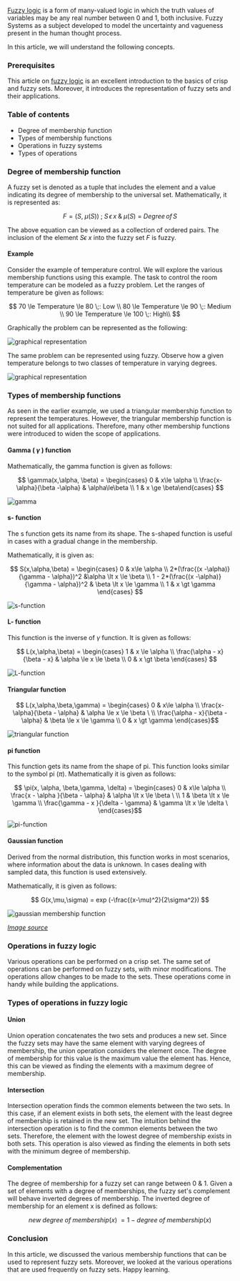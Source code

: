 [Fuzzy logic](https://en.wikipedia.org/wiki/Fuzzy_logic) is a form of many-valued logic in which the truth values of variables may be any real number between 0 and 1, both inclusive. Fuzzy Systems as a subject developed to model the uncertainty and vagueness present in the human thought process. 

In this article, we will understand the following concepts.

### Prerequisites

This article on [fuzzy logic](/engineering-education/an-overview-of-fuzzy-logic-system/) is an excellent introduction to the basics of crisp and fuzzy sets. Moreover, it introduces the representation of fuzzy sets and their applications. 

### Table of contents

- Degree of membership function
- Types of membership functions
- Operations in fuzzy systems
- Types of operations

### Degree of membership function

A fuzzy set is denoted as a tuple that includes the element and a value indicating its degree of membership to the universal set. Mathematically, it is represented as:

$$ F= (S,\;\mu(S))\; ;\;S\, \epsilon\, x\; \&\; \mu(S)\:=\:Degree\, of\, S $$
 
The above equation can be viewed as a collection of ordered pairs. The inclusion of the element $S \epsilon\; x$ into the fuzzy set $F$ is fuzzy.

#### Example

Consider the example of temperature control. We will explore the various membership functions using this example. The task to control the room temperature can be modeled as a fuzzy problem. Let the ranges of temperature be given as follows:

$$
70 \le Temperature \le 80 \;: Low \\
80 \le Temperature \le 90 \;: Medium \\
90 \le Temperature \le 100 \;: High\\
$$

Graphically the problem can be represented as the following:

![graphical representation](/engineering-education/fuzzy-logic-operations/graphical_rep_1.png)

The same problem can be represented using fuzzy. Observe how a given temperature belongs to two classes of temperature in varying degrees. 

![graphical representation](/engineering-education/fuzzy-logic-operations/graphical_rep_2.png)

### Types of membership functions

As seen in the earlier example, we used a triangular membership function to represent the temperatures. However, the triangular membership function is not suited for all applications. Therefore, many other membership functions were introduced to widen the scope of applications.

#### Gamma ( $\gamma$ ) function

Mathematically, the gamma function is given as follows:

$$ \gamma(x,\alpha, \beta) = \begin{cases} 0 & x\le \alpha \\
\frac{x-\alpha}{\beta -\alpha} & \alpha\le\beta \\ 1 & x \ge \beta\end{cases}  $$

![gamma](/engineering-education/fuzzy-logic-operations/gamma-correct.png)
#### s- function

The s function gets its name from its shape. The s-shaped function is useful in cases with a gradual change in the membership. 

Mathematically, it is given as:

$$ S(x,\alpha,\beta) = \begin{cases}
0 & x\le \alpha \\
2*(\frac{(x -\alpha)}{\gamma - \alpha})^2 &\alpha \lt x \le \beta \\
1 - 2*(\frac{(x -\alpha)}{\gamma - \alpha})^2 & \beta \lt x \le \gamma \\
1 & x \gt \gamma
\end{cases} $$

![s-function](/engineering-education/fuzzy-logic-operations/gamma.png)

#### L- function
This function is the inverse of $\gamma$ function. It is given as follows:

$$ L(x,\alpha,\beta) = \begin{cases} 
1 & x \le \alpha \\
\frac{\alpha - x}{\beta - x} & \alpha \le x \le \beta \\ 
0 & x \gt \beta 
\end{cases} $$
 
![L-function](/engineering-education/fuzzy-logic-operations/L-function.png)
#### Triangular function

$$ L(x,\alpha,\beta,\gamma) = \begin{cases} 
0 & x\le \alpha \\
\frac{x-\alpha}{\beta - \alpha} & \alpha \le x \le \beta \ \\
\frac{\alpha - x}{\beta - \alpha} & \beta \le x \le \gamma \\
0 & x \gt \gamma
\end{cases}$$

![triangular function](/engineering-education/fuzzy-logic-operations/triangular_function.png)

#### pi function

This function gets its name from the shape of pi. This function looks similar to the symbol pi ($\pi$). Mathematically it is given as follows:

$$ \pi(x, \alpha, \beta,\gamma, \delta) = \begin{cases} 
0 & x\le \alpha \\
\frac{x - \alpha }{\beta - \alpha} & \alpha \lt x \le \beta \ \\
1 & \beta \lt x \le \gamma \\
\frac{\gamma - x }{\delta - \gamma} & \gamma \lt x \le \delta \
\end{cases}$$

![pi-function](/engineering-education/fuzzy-logic-operations/pi_function.png)

#### Gaussian function

Derived from the normal distribution, this function works in most scenarios, where information about the data is unknown. In cases dealing with sampled data, this function is used extensively.

Mathematically, it is given as follows:

$$ 
G(x,\mu,\sigma) = exp (-\frac{(x-\mu)^2}{2\sigma^2})
$$

![gaussian membership function](/engineering-education/fuzzy-logic-operations/gaussian.png)

[*Image source*](https://www.researchgate.net/figure/Gaussian-membership-function-Gxs-c_fig6_233968578)

### Operations in fuzzy logic

Various operations can be performed on a crisp set. The same set of operations can be performed on fuzzy sets, with minor modifications. The operations allow changes to be made to the sets. These operations come in handy while building the applications. 

### Types of operations in fuzzy logic

#### Union 

Union operation concatenates the two sets and produces a new set. Since the fuzzy sets may have the same element with varying degrees of membership, the union operation considers the element once. The degree of membership for this value is the maximum value the element has. Hence, this can be viewed as finding the elements with a maximum degree of membership.

#### Intersection

Intersection operation finds the common elements between the two sets. In this case, if an element exists in both sets, the element with the least degree of membership is retained in the new set. The intuition behind the intersection operation is to find the common elements between the two sets. Therefore, the element with the lowest degree of membership exists in both sets. This operation is also viewed as finding the elements in both sets with the minimum degree of membership.

#### Complementation

The degree of membership for a fuzzy set can range between 0 & 1. Given a set of elements with a degree of memberships, the fuzzy set's complement will behave inverted degrees of membership. The inverted degree of membership for an element x is defined as follows:

$$new\; degree\; of\; membership(x)\; = 1\; -\; degree\; of\; membership(x)$$

### Conclusion

In this article, we discussed the various membership functions that can be used to represent fuzzy sets. Moreover, we looked at the various operations that are used frequently on fuzzy sets. Happy learning.


